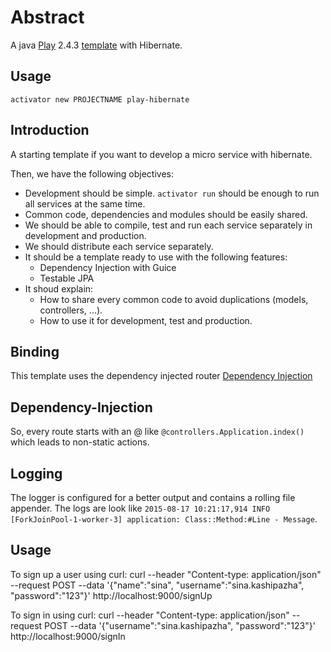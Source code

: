 # Abstract
A java [Play](https://www.playframework.com/) 2.4.3 [template](https://www.typesafe.com/activator/template/play-hibernate) with Hibernate.

## Usage
`activator new PROJECTNAME play-hibernate`

## Introduction
A starting template if you want to develop a micro service with hibernate.

Then, we have the following objectives:

  * Development should be simple. `activator run` should be enough to run all services at the same time. 
  * Common code, dependencies and modules should be easily shared.
  * We should be able to compile, test and run each service separately in development and production. 
  * We should distribute each service separately.
  * It should be a template ready to use with the following features: 
    * Dependency Injection with Guice
    * Testable JPA
  * It shoud explain: 
    * How to share every common code to avoid duplications (models, controllers, ...). 
    * How to use it for development, test and production.

## Binding
This template uses the dependency injected router [Dependency Injection](https://www.playframework.com/documentation/2.4.x/JavaRouting)
## Dependency-Injection 
So, every route starts with an @ like `@controllers.Application.index()` which leads to non-static actions.

## Logging

The logger is configured for a better output and contains a rolling file
appender. The logs are look like 
`2015-08-17 10:21:17,914 INFO [ForkJoinPool-1-worker-3] application: Class::Method:#Line - Message`.

## Usage

To sign up a user using curl:
    curl --header "Content-type: application/json" --request POST --data '{"name":"sina", "username":"sina.kashipazha", "password":"123"}' http://localhost:9000/signUp
    
To sign in using curl:
        curl --header "Content-type: application/json" --request POST --data '{"username":"sina.kashipazha", "password":"123"}' http://localhost:9000/signIn

